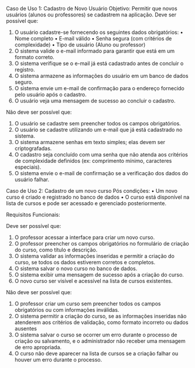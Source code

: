 Caso de Uso 1: Cadastro de Novo Usuário
Objetivo:
Permitir que novos usuários (alunos ou professores) se cadastrem na aplicação. 
Deve ser possível que:
1.	O usuário cadastre-se fornecendo os seguintes dados obrigatórios:
•	Nome completo
•	E-mail válido
•	Senha segura (com critérios de complexidade)
•	Tipo de usuário (Aluno ou professor)
2.	O sistema valide o e-mail informado para garantir que está em um formato correto.
3.	O sistema verifique se o e-mail já está cadastrado antes de concluir o registro.
4.	O sistema armazene as informações do usuário em um banco de dados seguro.
5.	O sistema envie um e-mail de confirmação para o endereço fornecido pelo usuário após o cadastro.
6.	O usuário veja uma mensagem de sucesso ao concluir o cadastro.

Não deve ser possível que:
1.	O usuário se cadastre sem preencher todos os campos obrigatórios.
2.	O usuário se cadastre utilizando um e-mail que já está cadastrado no sistema.
3.	O sistema armazene senhas em texto simples; elas devem ser criptografadas.
4.	O cadastro seja concluído com uma senha que não atenda aos critérios de complexidade definidos (ex: comprimento mínimo, caracteres especiais).
5.	O sistema envie o e-mail de confirmação se a verificação dos dados do usuário falhar.


Caso de Uso 2: Cadastro de um novo curso
Pós condições:
  •  Um novo curso é criado e registrado no banco de dados
  •  O curso está disponível na lista de cursos e pode ser acessado e gerenciado posteriormente.

Requisitos Funcionais: 

Deve ser possível que:
1. O professor acessar a interface para criar um novo curso.
2. O professor preencher os campos obrigatórios no formulário de criação do curso, como título e descrição.
3. O sistema validar as informações inseridas e permitir a criação do curso, se todos os dados estiverem corretos e completos.
4. O sistema salvar o novo curso no banco de dados.
5. O sistema exibir uma mensagem de sucesso após a criação do curso.
6. O novo curso ser visível e acessível na lista de cursos existentes.

Não deve ser possível que:
1. O professor criar um curso sem preencher todos os campos obrigatórios ou com informações inválidas.
2. O sistema permitir a criação do curso, se as informações inseridas não atenderem aos critérios de validação, como formato incorreto ou dados ausentes
3. O sistema salvar o curso se ocorrer um erro durante o processo de criação ou salvamento, e o administrador não receber uma mensagem de erro apropriada.
4. O curso não deve aparecer na lista de cursos se a criação falhar ou houver um erro durante o processo.